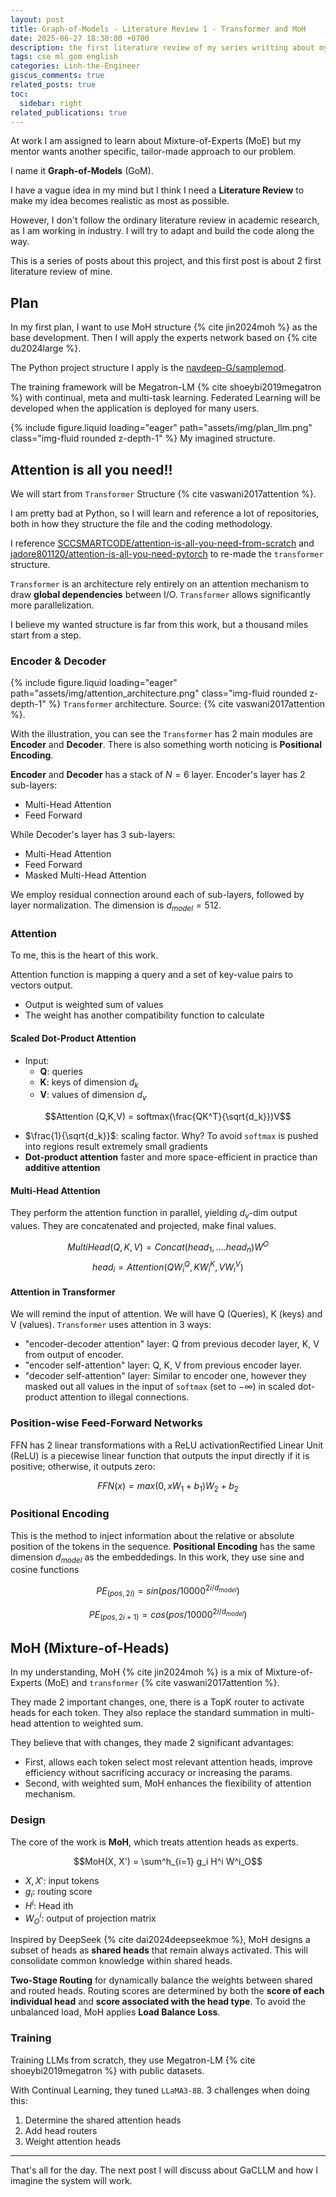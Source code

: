 ```yaml
---
layout: post
title: Graph-of-Models - Literature Review 1 - Transformer and MoH
date: 2025-06-27 18:30:00 +0700
description: the first literature review of my series writting about my work I called Graph-of-Models
tags: cse ml gom english
categories: Linh-the-Engineer
giscus_comments: true
related_posts: true
toc:
  sidebar: right
related_publications: true
---
```


At work I am assigned to learn about Mixture-of-Experts (MoE) but my mentor wants another specific, tailor-made approach to our problem.

I name it **Graph-of-Models** (GoM).

I have a vague idea in my mind but I think I need a **Literature Review** to make my idea becomes realistic as most as possible.

However, I don't follow the ordinary literature review in academic research, as I am working in industry. I will try to adapt and build the code along the way.

This is a series of posts about this project, and this first post is about 2 first literature review of mine.

## Plan

In my first plan, I want to use MoH structure {% cite jin2024moh %} as the base development. Then I will apply the experts network based on {% cite du2024large %}.

The Python project structure I apply is the [navdeep-G/samplemod](https://github.com/navdeep-G/samplemod). 

The training framework will be Megatron-LM {% cite shoeybi2019megatron %} with continual, meta and multi-task learning. Federated Learning will be developed when the application is deployed for many users.

{% include figure.liquid loading="eager" path="assets/img/plan_llm.png" class="img-fluid rounded z-depth-1" %}
My imagined structure.

## Attention is all you need!!

We will start from `Transformer` Structure {% cite vaswani2017attention %}.

I am pretty bad at Python, so I will learn and reference a lot of repositories, both in how they structure the file and the coding methodology.

I reference [SCCSMARTCODE/attention-is-all-you-need-from-scratch](https://github.com/SCCSMARTCODE/attention-is-all-you-need-from-scratch) and [jadore801120/attention-is-all-you-need-pytorch](https://github.com/jadore801120/attention-is-all-you-need-pytorch) to re-made the `transformer` structure.

`Transformer` is an architecture rely entirely on an attention mechanism to draw **global dependencies** between I/O. `Transformer` allows significantly more parallelization.

I believe my wanted structure is far from this work, but a thousand miles start from a step.

### Encoder & Decoder

{% include figure.liquid loading="eager" path="assets/img/attention_architecture.png" class="img-fluid rounded z-depth-1" %}
`Transformer` architecture. Source: {% cite vaswani2017attention %}.

With the illustration, you can see the `Transformer` has 2 main modules are **Encoder** and **Decoder**. There is also something worth noticing is **Positional Encoding**.

**Encoder** and **Decoder** has a stack of $N=6$ layer. Encoder's layer has 2 sub-layers:

- Multi-Head Attention
- Feed Forward

While Decoder's layer has 3 sub-layers:

- Multi-Head Attention
- Feed Forward
- Masked Multi-Head Attention

We employ residual connection around each of sub-layers, followed by layer normalization. The dimension is $d_{model} = 512$.

### Attention

To me, this is the heart of this work.

Attention function is mapping a query and a set of key-value pairs to vectors output.

- Output is weighted sum of values
- The weight has another compatibility function to calculate

#### Scaled Dot-Product Attention

- Input:
  - **Q**: queries
  - **K**: keys of dimension $d_k$
  - **V**: values of dimension $d_v$

$$Attention (Q,K,V) = softmax(\frac{QK^T}{\sqrt{d_k}})V$$

- $\frac{1}{\sqrt{d_k}}$: scaling factor. Why? To avoid `softmax` is pushed into regions result extremely small gradients
- **Dot-product attention** faster and more space-efficient in practice than **additive attention**

#### Multi-Head Attention

They perform the attention function in parallel, yielding $d_v$-dim output values. They are concatenated and projected, make final values.

$$MultiHead(Q,K,V) = Concat(head_1,.... head_n)W^O$$
$$head_i = Attention(QW^Q_i, KW^K_i, VW^V_i)$$

#### Attention in Transformer

We will remind the input of attention. We will have Q (Queries), K (keys) and V (values). `Transformer` uses attention in 3 ways:

- "encoder-decoder attention" layer: Q from previous decoder layer, K, V from output of encoder.
- "encoder self-attention" layer: Q, K, V from previous encoder layer.
- "decoder self-attention" layer: Similar to encoder one, however they masked out all values in the input of `softmax` (set to $-\infty$) in scaled dot-product attention to illegal connections.

### Position-wise Feed-Forward Networks

FFN has 2 linear transformations with a ReLU activation<d-footnote>Rectified Linear Unit (ReLU) is a piecewise linear function that outputs the input directly if it is positive; otherwise, it outputs zero</d-footnote>:

$$FFN(x) = max(0, xW_1+b_1)W_2 +b_2$$

### Positional Encoding

This is the method to inject information about the relative or absolute position of the tokens in the sequence. **Positional Encoding** has the same dimension $d_{model}$ as the embeddedings. In this work, they use sine and cosine functions

$$PE_{(pos, 2i)} = sin(pos/10000^{2i/d_{model}})$$

$$PE_{(pos, 2i+1)} = cos(pos/10000^{2i/d_{model}})$$

## MoH (Mixture-of-Heads)

In my understanding, MoH {% cite jin2024moh %} is a mix of Mixture-of-Experts (MoE) and `transformer` {% cite vaswani2017attention %}.

They made 2 important changes, one, there is a TopK router to activate heads for each token. They also replace the standard summation in multi-head attention to weighted sum.

They believe that with changes, they made 2 significant advantages:

- First, allows each token select most relevant attention heads, improve efficiency without sacrificing accuracy or increasing the params.
- Second, with weighted sum, MoH enhances the flexibility of attention mechanism.

### Design

The core of the work is **MoH**, which treats attention heads as experts.

$$MoH(X, X') = \sum^h_{i=1} g_i H^i W^i_O$$

- $X, X'$: input tokens
- $g_i$: routing score
- $H^i$: Head ith
- $W^i_O$: output of projection matrix

Inspired by DeepSeek {% cite dai2024deepseekmoe %}, MoH designs a subset of heads as **shared heads** that remain always activated. This will consolidate common knowledge within shared heads.

**Two-Stage Routing** for dynamically balance the weights between shared and routed heads. Routing scores are determined by both the **score of each individual head** and **score associated with the head type**. To avoid the unbalanced load, MoH applies **Load Balance Loss**.

### Training

Training LLMs from scratch, they use Megatron-LM {% cite shoeybi2019megatron %} with public datasets.

With Continual Learning, they tuned `LLaMA3-8B`. 3 challenges when doing this:

1. Determine the shared attention heads
2. Add head routers
3. Weight attention heads

---

That's all for the day. The next post I will discuss about GaCLLM and how I imagine the system will work.
